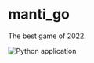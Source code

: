 # manti_go
The best game of 2022.

![Python application](https://github.com/JoNiederhut/manti_go/workflows/Tests_for_mantigo/badge.svg)
